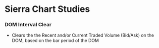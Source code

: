 # Sierra Chart Studies
### DOM Interval Clear
- Clears the the Recent and/or Current Traded Volume (Bid/Ask) on the DOM, based on the bar period of the DOM

